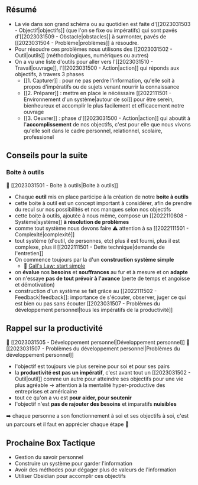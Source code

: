 ## Résumé 
- La vie dans son grand schéma ou au quotidien est faite d'[[2023031503 - Objectif|objectifs]] (que l'on se fixe ou impératifs) qui sont pavés d'[[2023031509 - Obstacle|obstacles]] à surmonter, pavés de [[2023031504 - Problème|problèmes]] à résoudre. 
- Pour résoudre ces problèmes nous utilisons des [[2023031502 - Outil|outils]] (méthodologiques, numériques ou autres)
- On a vu une liste d'outils pour aller vers l'[[2023031510 - Travail|ouvrage]], l'[[2023031500 - Action|action]] qui réponds aux objectifs, à travers 3 phases
	- [[1. Capturer]] : pour ne pas perdre l'information, qu'elle soit à propos d'impératifs ou de sujets venant nourrir la connaissance
	- [[2. Préparer]] : mettre en place le nécéssaire [[2022111501 - Environnement d'un système|autour de soi]] pour être serein, bienheureux et accomplir le plus facilement et efficacement notre ouvrage
	- [[3. Oeuvrer]] : phase d'[[2023031500 - Action|action]] qui aboutit à l'**accomplissement** de nos objectifs, c'est pour elle que nous vivons qu'elle soit dans le cadre personnel, relationnel, scolaire, professionel

## Conseils pour la suite
### Boite à outils

📝 [[2023031501 - Boite à outils|Boite à outils]]

- Chaque **outil** mis en place participe à la création de notre **boite à outils**
- cette boite à outil est un concept important à considérer, afin de prendre du recul sur nos possibilités et nos manques selon nos objectifs
- cette boite à outils, ajoutée à nous même, compose un [[2022110808 - Système|système]] **à résolution de problèmes**
- comme tout système nous devons faire ⚠️ attention à sa [[2022111501 - Complexité|complexité]]
- tout système (d'outil, de personnes, etc) plus il est fourni, plus il est complexe, plus il [[2022111501 - Dette technique|demande de l'entretien]]
- On commence toujours par la d'un **construction système simple**
	- 📰 [Gall's Law: start simple](http://principles-wiki.net/principles:gall_s_law)
- on **évalue** nos **besoins** et **souffrances** au fur et à mesure et on **adapte**
- on n'essaye **pas de tout prévoir à l'avance** (perte de temps et angoisse et démotivation)
- construction d'un système se fait grâce au [[2022111502 - Feedback|feedback]]: importance de s'écouter, observer, juger ce qui est bien ou pas sans écouter [[2023031507 - Problèmes du développement personnel|tous les impératifs de la productivité]]

## Rappel sur la productivité

📝 [[2023031505 - Développement personnel|Développement personnel]]
📝 [[2023031507 - Problèmes du développement personnel|Problèmes du développement personnel]]

- l'objectif est toujours vie plus sereine pour soi et pour ses pairs
- la **productivité est pas un impératif**, c'est avant tout un [[2023031502 - Outil|outil]] comme un autre pour atteindre ses objectifs pour une vie plus agréable -> attention à la mentalité hyper-productive des entreprises et américaine
- tout ce qu'on a vu est **pour aider, pour soutenir**
- l'objectif n'est **pas de rajouter des besoins** et imparatifs **nuisibles**

➡️ chaque personne a son fonctionnement à soi et ses objectifs à soi, c'est un parcours et il faut en apprécier chaque étape 💫 

## Prochaine Box Tactique
- Gestion du savoir personnel
- Construire un système pour garder l'information
- Avoir des méthodes pour dégager plus de valeurs de l'information
- Utiliser Obsidian pour accomplir ces objectifs